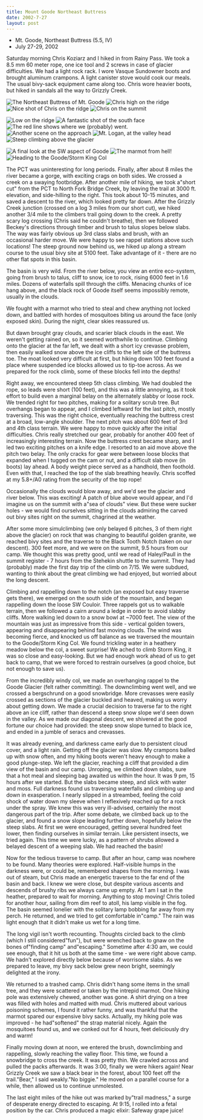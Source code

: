 ```yaml
---
title: Mount Goode Northeast Buttress
date: 2002-7-27
layout: post
---
```


* Mt. Goode, Northeast Buttress (5.5, IV)
* July 27-29, 2002

Saturday morning Chris Koziarz 
and I hiked in from Rainy Pass. We took 
a 8.5 mm 60 meter rope, one ice tool and 2 screws in case of glacier 
difficulties. We had a light rock rack. I wore Vasque Sundowner boots 
and brought aluminum crampons. A light canister stove would cook our 
meals. The usual bivy-sack equipment came along too. Chris wore heavier 
boots, but hiked in sandals all the way to Grizzly Creek.


![The Northeast Buttress of Mt. Goode](images/articles/trips/2002/neface.jpg)
![Chris high on the ridge](images/articles/trips/2002/onridge4.jpg)
![Nice shot of Chris on the ridge](images/articles/trips/2002/onridge5.jpg)
![Chris on the summit](images/articles/trips/2002/chrissum.jpg)

![Low on the ridge](images/articles/trips/2002/onridge1.jpg)
![A fantastic shot of the south face](images/articles/trips/2002/goodes.jpg)
![The red line shows where we (probably) went.](images/articles/trips/2002/approdetail.jpg)
![Another scene on the approach](images/articles/trips/2002/gonapproach.jpg)
![Mt. Logan, at the valley head](images/articles/trips/2002/lologan.jpg)
![Steep climbing above the glacier](images/articles/trips/2002/gainridge1.jpg)

![A final look at the SW aspect of Goode](images/articles/trips/2002/goodesw.jpg)
![The marmot from hell!](images/articles/trips/2002/marmot.jpg)
![Heading to the Goode/Storm King Col](images/articles/trips/2002/towardscol.jpg)


The PCT was uninteresting for long periods. Finally, after about 
8 miles the river became a gorge,
with exciting crags on both sides. We crossed a creek on a swaying 
footbridge. After another mile of hiking, we took a"short cut" from 
the PCT to North Fork Bridge Creek, by leaving the trail at 3000 ft. 
elevation, and side-hilling to the right. This took about 
10-15 minutes, and saved a descent to the river, which looked pretty 
far down. After the Grizzly Creek junction (crossed on a log 3 miles 
from our short cut), we hiked another 3/4 mile to the climbers 
trail going down to the 
creek. A pretty scary log crossing (Chris said he couldn't 
breathe), then we followed 
Beckey's directions through timber and brush to talus slopes 
below slabs. The way was fairly obvious up 3rd class slabs and 
brush, with an occasional harder move. We were happy to see 
rappel stations above such locations!
The steep ground now behind us, we hiked up along a stream 
course to the usual bivy site at 5100 feet. Take advantage 
of it - there are no other flat spots in this basin.


The basin is very wild. From the river below, you view an entire 
eco-system, going from brush to talus, cliff to snow, ice to 
rock, rising 6000 feet in 1.6 miles. Dozens of waterfalls spill 
through the cliffs. Menacing chunks of ice hang above, and the 
black rock of Goode itself seems impossibly remote, usually in the clouds.


We fought with a marmot who tried to steal and chew anything not 
locked down, and battled with hordes of mosquitoes biting us around 
the face (only exposed skin). During the night, clear skies reassured us.


But dawn brought gray clouds, and scarier black clouds in the east. 
We weren't getting rained on, so it seemed worthwhile to continue. 
Climbing onto the glacier at the far left, we dealt with a short 
icy crevasse problem, then easily walked snow above the ice cliffs to 
the left side of the buttress toe. The moat looked very difficult 
at first, but hiking down 100 feet found a place where suspended 
ice blocks allowed us to tip-toe across. As we prepared for the 
rock climb, some of these blocks fell into the depths!


Right away, we encountered steep 5th class climbing. We had doubled 
the rope, so leads were short (100 feet), and this was a little 
annoying, as it took effort to build even a marginal belay on the 
alternately slabby or loose rock. We trended right for two pitches, 
making for a solitary scrub tree. But overhangs began to appear, and I 
climbed leftward for the last pitch, mostly traversing. This was 
the right choice, eventually reaching the buttress crest at a broad, 
low-angle shoulder. The next pitch was about 600 feet of 3rd and 4th 
class terrain. We were happy to move quickly after the initial 
difficulties. Chris really stretched our gear, probably for 
another 400 feet of increasingly interesting terrain. Now the 
buttress crest became sharp, and I led two exciting pitches on a 
knife edge. I resorted to an aid move above the pitch two belay. 
The only cracks for gear were between loose blocks that expanded 
when I tugged on the cam or nut, and a difficult slab move (in boots) 
lay ahead. A body weight piece served as a handhold, then foothold. 
Even with that, I reached the top of the slab breathing heavily. 
Chris scoffed at my 5.8+/A0 rating from the security of the top rope! 


Occasionally the clouds would blow away, and we'd see the glacier 
and river below. This was exciting! A patch of blue above would 
appear, and I'd imagine us on the summit with a"sea of clouds" view. 
But these were sucker holes - we would find ourselves sitting in the 
clouds admiring the carved out bivy sites right on the summit, 
chagrined at the weather.


After some more simulclimbing (we only belayed 6 pitches, 3 of them 
right above the glacier) on rock that was changing to beautiful golden 
granite, we reached bivy sites and the traverse to the Black 
Tooth Notch (taken on our descent). 300 feet more, and we were on the 
summit, 9.5 hours from our camp. We thought this was pretty good, 
until we read of Haley/Paull in the summit register - 7 hours from the 
Stehekin shuttle to the summit. They had (probably) made the 
first day trip of the climb on 7/15. We were subdued, wanting to think 
about the great climbing we had enjoyed, but worried about the long descent.


Climbing and rappelling down to the notch (an exposed but easy 
traverse gets there), we emerged on the south side of the mountain, 
and began rappelling down the loose SW Couloir. Three rappels got 
us to walkable terrain, then we followed a cairn around a ledge 
in order to avoid slabby cliffs. More walking led down to a snow 
bowl at ~7000 feet. The view of the mountain was just as impressive 
from this side - vertical golden towers, appearing and disappearing 
behind fast moving clouds. The wind was becoming fierce, and 
knocked us off balance as we traversed the mountain to the Goode/Storm 
King Col. We found trickling water in a heathery meadow below the 
col, a sweet surprise! We ached to climb Storm King, it was so 
close and easy-looking. But we had enough work ahead of us to 
get back to camp, that we were forced to restrain 
ourselves (a good choice, but not enough to save us).


From the incredibly windy col, we made an overhanging rappel to the Goode 
Glacier (felt rather committing). The downclimbing went well, and we 
crossed a bergschrund on a good snowbridge. More crevasses were easily 
crossed as sections of the glacier buckled and heaved, making us worry 
about getting down. We made a crucial decision to traverse far to the 
right above an ice cliff, rather than descend a steep snow slope we'd 
seen down in the valley. As we made our diagonal descent, we 
shivered at the good fortune our choice had provided: the steep snow 
slope turned to black ice, and ended in a jumble of seracs and crevasses.


It was already evening, and darkness came early due to persistent cloud 
cover, and a light rain. Getting off the glacier was slow. My crampons 
balled up with snow often, and my hiking boots weren't heavy enough to 
make a good plunge-step. 
We left the glacier, reaching a cliff that provided a dim view of the 
basin and our camp. Unroping, we climbed down slabs, sure that a hot 
meal and sleeping bag awaited us within the hour. It was 9 pm, 
15 hours after we started. But the slabs became steep, and slick with 
water and moss. Full darkness found us traversing waterfalls and climbing up 
and down in exasperation. I nearly slipped in a streambed, feeling the 
cold shock of water down my sleeve when I reflexively reached up for a 
rock under the spray. We knew this was very ill-advised, certainly the 
most dangerous part of the trip. After some debate, we climbed back up 
to the glacier, and found a snow slope leading further down, hopefully 
below the steep slabs. At first we were encouraged, getting several 
hundred feet lower, then finding ourselves in similar terrain. Like 
persistent insects, we tried again. This time we were lucky, as a 
pattern of shrubs allowed a belayed descent of a weeping slab. We had 
reached the basin!


Now for the tedious traverse to camp. But after an hour, camp was 
nowhere to be found. Many theories were explored. Half-visible humps in 
the darkness were, or could be, remembered shapes from the morning. 
I was out of steam, but Chris made an energetic traverse to the far 
end of the basin and back. I knew we were close, but despite various 
ascents and descends of brushy ribs we always came up empty. At 1 
am I sat in the heather, prepared to wait for morning. Anything to 
stop moving! Chris toiled for another hour, sailing from dim reef to 
atoll, his lamp visible in the fog. The basin seemed lonelier with the 
solitary lamp bobbing far away from my perch. He returned, and we 
tried to get comfortable in"camp." The rain was light enough that it 
didn't make us wet for a long time. 


The long vigil isn't worth recounting. Thoughts circled back to the 
climb (which I still considered"fun"), but were wrenched back to gnaw 
on the bones of"finding camp" and"escaping." Sometime after 4:30 am, 
we could see enough, that it hit us both at the same time - we were 
right above camp. We hadn't explored directly below because of 
worrisome slabs. As we prepared to leave, my bivy sack below grew 
neon bright, seemingly delighted at the irony.


We returned to a trashed camp. Chris didn't hang some items in the small 
tree, and they were scattered or taken by the intrepid marmot. One 
hiking pole was extensively chewed, another was gone. A shirt drying on 
a tree was filled with holes and matted with mud. Chris muttered about 
various poisoning schemes, I found it rather funny, and was 
thankful that the marmot spared our
expensive bivy sacks. Actually, my hiking pole was improved - 
he had"softened" the strap material nicely. Again the mosquitoes 
found us, and we conked out for 4 hours, feet deliciously dry and warm!


Finally moving down at noon, we entered the brush, downclimbing and 
rappelling, slowly reaching the valley floor. This time, we found a 
snowbridge to cross the creek. It was pretty thin. We crawled across 
and pulled the packs afterwards. It was 3:00, finally we were 
hikers again! Near Grizzly Creek we saw a black bear in the 
forest, about 100 feet off the trail."Bear," I said 
weakly."No biggie." He moved on a parallel course for a while, 
then allowed us to continue unmolested. 


The last eight miles of the hike out was marked by"trail madness," a 
surge of desperate energy directed to escaping. At 9:15, I rolled into 
a fetal position by the car. Chris produced a magic 
elixir: Safeway grape juice!

